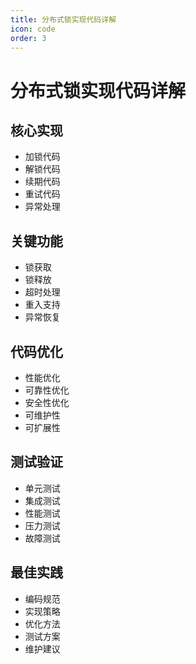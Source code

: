 ```yaml
---
title: 分布式锁实现代码详解
icon: code
order: 3
---
```


# 分布式锁实现代码详解

## 核心实现
- 加锁代码
- 解锁代码
- 续期代码
- 重试代码
- 异常处理

## 关键功能
- 锁获取
- 锁释放
- 超时处理
- 重入支持
- 异常恢复

## 代码优化
- 性能优化
- 可靠性优化
- 安全性优化
- 可维护性
- 可扩展性

## 测试验证
- 单元测试
- 集成测试
- 性能测试
- 压力测试
- 故障测试

## 最佳实践
- 编码规范
- 实现策略
- 优化方法
- 测试方案
- 维护建议

